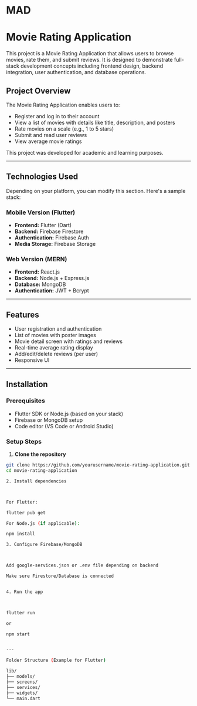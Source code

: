 # MAD

# Movie Rating Application

This project is a Movie Rating Application that allows users to browse movies, rate them, and submit reviews. It is designed to demonstrate full-stack development concepts including frontend design, backend integration, user authentication, and database operations.

## Project Overview

The Movie Rating Application enables users to:
- Register and log in to their account
- View a list of movies with details like title, description, and posters
- Rate movies on a scale (e.g., 1 to 5 stars)
- Submit and read user reviews
- View average movie ratings

This project was developed for academic and learning purposes.

---

## Technologies Used

Depending on your platform, you can modify this section. Here's a sample stack:

### Mobile Version (Flutter)
- **Frontend:** Flutter (Dart)
- **Backend:** Firebase Firestore
- **Authentication:** Firebase Auth
- **Media Storage:** Firebase Storage

### Web Version (MERN)
- **Frontend:** React.js
- **Backend:** Node.js + Express.js
- **Database:** MongoDB
- **Authentication:** JWT + Bcrypt

---

## Features

- User registration and authentication
- List of movies with poster images
- Movie detail screen with ratings and reviews
- Real-time average rating display
- Add/edit/delete reviews (per user)
- Responsive UI

---

## Installation

### Prerequisites

- Flutter SDK or Node.js (based on your stack)
- Firebase or MongoDB setup
- Code editor (VS Code or Android Studio)

### Setup Steps

1. **Clone the repository**

```bash
git clone https://github.com/yourusername/movie-rating-application.git
cd movie-rating-application

2. Install dependencies



For Flutter:

flutter pub get

For Node.js (if applicable):

npm install

3. Configure Firebase/MongoDB



Add google-services.json or .env file depending on backend

Make sure Firestore/Database is connected


4. Run the app



flutter run

or

npm start


---

Folder Structure (Example for Flutter)

lib/
├── models/
├── screens/
├── services/
├── widgets/
└── main.dart

